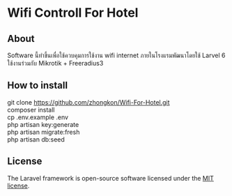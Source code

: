 <p align="center"><h1>Wifi Controll For Hotel</h1></p>

## About 

Software นี้ทำขึ้นเพื่อใช้ควบคุมการใช้งาน wifi internet ภายในโรงแรมพัฒนาโดยใช้ Larvel 6 ใช้งานร่วมกับ Mikrotik + Freeradius3


## How to install

 git clone https://github.com/zhongkon/Wifi-For-Hotel.git</br>
composer install</br>
cp .env.example .env</br>
php artisan key:generate </br>
php artisan  migrate:fresh</br>
php artisan db:seed

## License

The Laravel framework is open-source software licensed under the [MIT license](https://opensource.org/licenses/MIT).
